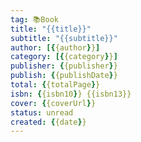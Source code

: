 ```yaml
---
tag: 📚Book
title: "{{title}}"
subtitle: "{{subtitle}}"
author: [{{author}}]
category: [{{category}}]
publisher: {{publisher}}
publish: {{publishDate}}
total: {{totalPage}}
isbn: {{isbn10}} {{isbn13}}
cover: {{coverUrl}}
status: unread
created: {{date}}
---
```

